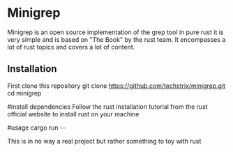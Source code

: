 # Minigrep
Minigrep is an open source implementation of the grep tool in pure rust it is very simple and is based on "The Book" by the rust team. It encompasses a lot of rust topics 
and covers a lot of content.
## Installation
First clone this repository
git clone https://github.com/techstrix/minigrep.git
cd minigrep

#install dependencies
Follow the rust installation tutorial from the rust official website to install rust on your machine


#usage
cargo run -- <string to  be found> <filename>

This is in no way a real project but rather something to toy with rust
